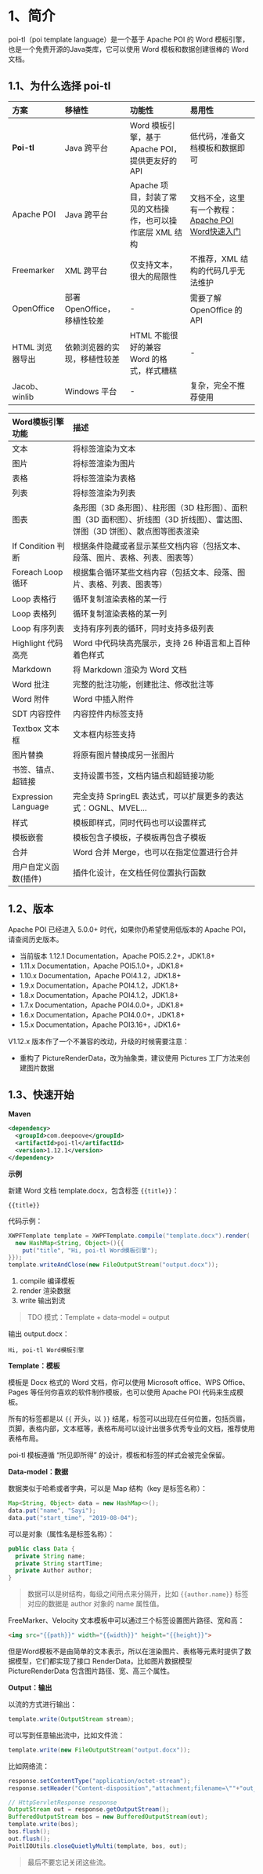 # 1、简介

poi-tl（poi template language）是一个基于 Apache POI 的 Word 模板引擎，也是一个免费开源的Java类库，它可以使用 Word 模板和数据创建很棒的 Word 文档。



## 1.1、为什么选择 poi-tl

| 方案            | 移植性                       | 功能性                                                     | 易用性                                                       |
| :-------------- | :--------------------------- | :--------------------------------------------------------- | :----------------------------------------------------------- |
| **Poi-tl**      | Java 跨平台                  | Word 模板引擎，基于 Apache POI，提供更友好的 API           | 低代码，准备文档模板和数据即可                               |
| Apache POI      | Java 跨平台                  | Apache 项目，封装了常见的文档操作，也可以操作底层 XML 结构 | 文档不全，这里有一个教程：[Apache POI Word快速入门](http://deepoove.com/poi-tl/apache-poi-guide.html) |
| Freemarker      | XML 跨平台                   | 仅支持文本，很大的局限性                                   | 不推荐，XML 结构的代码几乎无法维护                           |
| OpenOffice      | 部署 OpenOffice，移植性较差  | -                                                          | 需要了解 OpenOffice 的 API                                   |
| HTML 浏览器导出 | 依赖浏览器的实现，移植性较差 | HTML 不能很好的兼容 Word 的格式，样式糟糕                  | -                                                            |
| Jacob、winlib   | Windows 平台                 | -                                                          | 复杂，完全不推荐使用                                         |

| Word模板引擎功能     | 描述                                                         |
| :------------------- | :----------------------------------------------------------- |
| 文本                 | 将标签渲染为文本                                             |
| 图片                 | 将标签渲染为图片                                             |
| 表格                 | 将标签渲染为表格                                             |
| 列表                 | 将标签渲染为列表                                             |
| 图表                 | 条形图（3D 条形图）、柱形图（3D 柱形图）、面积图（3D 面积图）、折线图（3D 折线图）、雷达图、饼图（3D 饼图）、散点图等图表渲染 |
| If Condition 判断    | 根据条件隐藏或者显示某些文档内容（包括文本、段落、图片、表格、列表、图表等） |
| Foreach Loop 循环    | 根据集合循环某些文档内容（包括文本、段落、图片、表格、列表、图表等） |
| Loop 表格行          | 循环复制渲染表格的某一行                                     |
| Loop 表格列          | 循环复制渲染表格的某一列                                     |
| Loop 有序列表        | 支持有序列表的循环，同时支持多级列表                         |
| Highlight 代码高亮   | Word 中代码块高亮展示，支持 26 种语言和上百种着色样式        |
| Markdown             | 将 Markdown 渲染为 Word 文档                                 |
| Word 批注            | 完整的批注功能，创建批注、修改批注等                         |
| Word 附件            | Word 中插入附件                                              |
| SDT 内容控件         | 内容控件内标签支持                                           |
| Textbox 文本框       | 文本框内标签支持                                             |
| 图片替换             | 将原有图片替换成另一张图片                                   |
| 书签、锚点、超链接   | 支持设置书签，文档内锚点和超链接功能                         |
| Expression Language  | 完全支持 SpringEL 表达式，可以扩展更多的表达式：OGNL、MVEL…  |
| 样式                 | 模板即样式，同时代码也可以设置样式                           |
| 模板嵌套             | 模板包含子模板，子模板再包含子模板                           |
| 合并                 | Word 合并 Merge，也可以在指定位置进行合并                    |
| 用户自定义函数(插件) | 插件化设计，在文档任何位置执行函数                           |



## 1.2、版本

Apache POI 已经进入 5.0.0+ 时代，如果你仍希望使用低版本的 Apache POI，请查阅历史版本。

-  当前版本 1.12.1 Documentation，Apache POI5.2.2+，JDK1.8+
- 1.11.x Documentation，Apache POI5.1.0+，JDK1.8+
- 1.10.x Documentation，Apache POI4.1.2，JDK1.8+
- 1.9.x Documentation，Apache POI4.1.2，JDK1.8+
- 1.8.x Documentation，Apache POI4.1.2，JDK1.8+
- 1.7.x Documentation，Apache POI4.0.0+，JDK1.8+
- 1.6.x Documentation，Apache POI4.0.0+，JDK1.8+
- 1.5.x Documentation，Apache POI3.16+，JDK1.6+

V1.12.x 版本作了一个不兼容的改动，升级的时候需要注意：

- 重构了 PictureRenderData，改为抽象类，建议使用 Pictures 工厂方法来创建图片数据



## 1.3、快速开始

**Maven**

```xml
<dependency>
  <groupId>com.deepoove</groupId>
  <artifactId>poi-tl</artifactId>
  <version>1.12.1</version>
</dependency>
```



**示例**

新建 Word 文档 template.docx，包含标签 `{{title}}`：

```
{{title}}
```

代码示例：

```java
XWPFTemplate template = XWPFTemplate.compile("template.docx").render(
  new HashMap<String, Object>(){{
    put("title", "Hi, poi-tl Word模板引擎");
}});  
template.writeAndClose(new FileOutputStream("output.docx")); 
```

1. compile 编译模板
2. render 渲染数据
3. write 输出到流

> TDO 模式：Template + data-model = output

输出 output.docx：

```
Hi, poi-tl Word模板引擎
```



**Template：模板**

模板是 Docx 格式的 Word 文档，你可以使用 Microsoft office、WPS Office、Pages 等任何你喜欢的软件制作模板，也可以使用 Apache POI 代码来生成模板。

所有的标签都是以 `{{` 开头，以 `}}` 结尾，标签可以出现在任何位置，包括页眉，页脚，表格内部，文本框等，表格布局可以设计出很多优秀专业的文档，推荐使用表格布局。

poi-tl 模板遵循 “所见即所得” 的设计，模板和标签的样式会被完全保留。



**Data-model：数据**

数据类似于哈希或者字典，可以是 Map 结构（key 是标签名称）：

```java
Map<String, Object> data = new HashMap<>();
data.put("name", "Sayi");
data.put("start_time", "2019-08-04");
```

可以是对象（属性名是标签名称）：

```java
public class Data {
  private String name;
  private String startTime;
  private Author author;
}
```

> 数据可以是树结构，每级之间用点来分隔开，比如 `{{author.name}}` 标签对应的数据是 author 对象的 name 属性值。

FreeMarker、Velocity 文本模板中可以通过三个标签设置图片路径、宽和高：

```html
<img src="{{path}}" width="{{width}}" height="{{height}}">
```

但是Word模板不是由简单的文本表示，所以在渲染图片、表格等元素时提供了数据模型，它们都实现了接口 RenderData，比如图片数据模型 PictureRenderData 包含图片路径、宽、高三个属性。



**Output：输出**

以流的方式进行输出：

```java
template.write(OutputStream stream);
```

可以写到任意输出流中，比如文件流：

```java
template.write(new FileOutputStream("output.docx"));
```

比如网络流：

```java
response.setContentType("application/octet-stream");
response.setHeader("Content-disposition","attachment;filename=\""+"out_template.docx"+"\"");

// HttpServletResponse response
OutputStream out = response.getOutputStream();
BufferedOutputStream bos = new BufferedOutputStream(out);
template.write(bos);
bos.flush();
out.flush();
PoitlIOUtils.closeQuietlyMulti(template, bos, out);
```

> 最后不要忘记关闭这些流。

